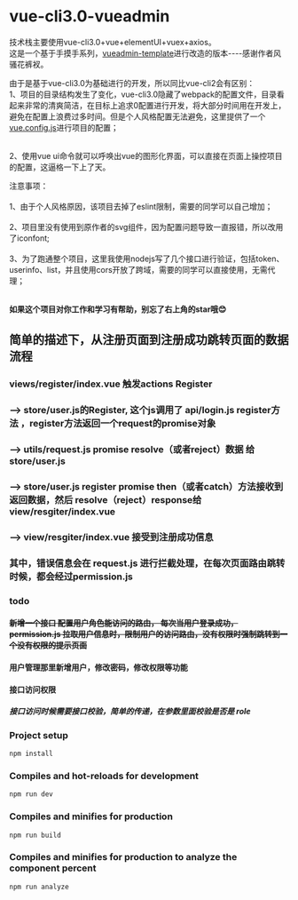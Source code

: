 # vue-cli3.0-vueadmin
  技术栈主要使用vue-cli3.0+vue+elementUI+vuex+axios。<br>
  这是一个基于手摸手系列，<a target="_blank" href="https://github.com/PanJiaChen/vueAdmin-template">vueadmin-template</a>进行改造的版本----感谢作者风骚花裤衩。
  
  由于是基于vue-cli3.0为基础进行的开发，所以同比vue-cli2会有区别：<br>
  1、项目的目录结构发生了变化，vue-cli3.0隐藏了webpack的配置文件，目录看起来非常的清爽简洁，在目标上追求0配置进行开发，将大部分时间用在开发上，避免在配置上浪费过多时间。但是个人风格配置无法避免，这里提供了一个<a href="https://github.com/vuejs/vue-docs-zh-cn/blob/master/vue-cli/webpack.md">vue.config.js</a>进行项目的配置；<br><br>
 
 2、使用vue ui命令就可以呼唤出vue的图形化界面，可以直接在页面上操控项目的配置，这逼格一下上了天。<br>
 <!-- ![Image text](https://randy168.com/屏幕快照%202018-08-15%20下午11.04.14.png)  <br><br> -->
 
 <!-- <h3><a target="_blank" href="http://www.vueadmin.cn">线上预览地址</a></h3> -->
 
 注意事项：<br><br>
 1、由于个人风格原因，该项目去掉了eslint限制，需要的同学可以自己增加；<br><br>
 2、项目里没有使用到原作者的svg组件，因为配置问题导致一直报错，所以改用了iconfont;<br><br>
 3、为了跑通整个项目，这里我使用nodejs写了几个接口进行验证，包括token、userinfo、list，并且使用cors开放了跨域，需要的同学可以直接使用，无需代理；<br><br>
 
 <strong>如果这个项目对你工作和学习有帮助，别忘了右上角的star哦😊</strong>
 
 ## 简单的描述下，从注册页面到注册成功跳转页面的数据流程
 ### views/register/index.vue 触发actions Register 
 ### --> store/user.js的Register, 这个js调用了 api/login.js register方法 ，register方法返回一个request的promise对象 
 ### --> utils/request.js promise resolve（或者reject）数据 给 store/user.js
 ### --> store/user.js register promise then（或者catch）方法接收到返回数据，然后 resolve（reject）response给 view/resgiter/index.vue 
 ### --> view/resgiter/index.vue  接受到注册成功信息
 ### 其中，错误信息会在 request.js 进行拦截处理，在每次页面路由跳转时候，都会经过permission.js 
 
### todo 
#### ~~新增一个接口 配置用户角色能访问的路由， 每次当用户登录成功，permission.js 拉取用户信息时，限制用户的访问路由，没有权限时强制跳转到一个没有权限的提示页面~~
#### 用户管理那里新增用户，修改密码，修改权限等功能

#### 接口访问权限
##### 接口访问时候需要接口校验，简单的传递，在参数里面校验是否是 role
### Project setup
```
npm install
```

### Compiles and hot-reloads for development
```
npm run dev
```

### Compiles and minifies for production
```
npm run build
```

### Compiles and minifies for production to analyze the component percent
```
npm run analyze
```
 
